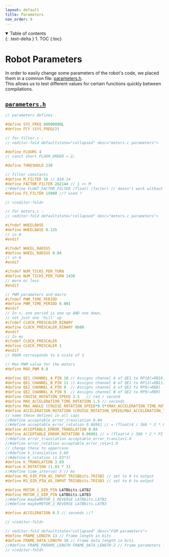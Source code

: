 ```yaml
---
layout: default
title: Parameters
nav_order: 9
---
```


<details open markdown="block">
  <summary>
    Table of contents
  </summary>
  {: .text-delta }
1. TOC
{:toc}
</details>

# Robot Parameters
In order to easily change some parameters of the robot's code, we placed them in a common file: [parameters.h](https://github.com/DemonicTricycle/DemonicTricycle-ELECH309/blob/main/src/parameters.h).  
This allows us to test different values for certain functions quickly between compilations.

## [`parameters.h`](https://github.com/DemonicTricycle/DemonicTricycle-ELECH309/blob/main/src/parameters.h)

```c
// parameters defines

#define SYS_FREQ 80000000L
#define FCY (SYS_FREQ/2)

// for filter.c :
// <editor-fold defaultstate="collapsed" desc="motors.c parameters">

#define FLOORS 4
// const short FLOOR_ORDER = 2;

#define THRESHOLD 230

// filter constants
#define M_FILTER 18 // Q18.14
#define FACTOR_FILTER 262144 // 1 << M
//#define FLOAT_FACTOR_FILTER (float) (factor) // doesn't work without parentheses because of <<'s priority, lost 10min just on this
#define FS_FILTER 15000 //? used ?

// </editor-fold>

// for motors.c :
// <editor-fold defaultstate="collapsed" desc="motors.c parameters">

#ifndef WHEELBASE
#define WHEELBASE 0.135
// in m
#endif

#ifndef WHEEL_RADIUS
#define WHEEL_RADIUS 0.04
// in m
#endif

#ifndef NUM_TICKS_PER_TURN
#define NUM_TICKS_PER_TURN 1430
// more or less
#endif

// PWM parameters and macro
#ifndef PWM_TIME_PERIOD
#define PWM_TIME_PERIOD 0.001
#endif
// In s, one period is one up AND one down,
// not just one 'hill' up
#ifndef CLOCK_PRESCALER_BINARY
#define CLOCK_PRESCALER_BINARY 0b00
#endif
// In ms
#ifndef CLOCK_PRESCALER
#define CLOCK_PRESCALER 1
#endif
// 0b00 corresponds to a scale of 1

// Max PWM value for the motors
#define MAX_PWM 0.8

#define QE1_CHANNEL_A_PIN 10 // Assigns channel A of QE1 to RP10(=RB10)
#define QE1_CHANNEL_B_PIN 11 // Assigns channel B of QE1 to RP11(=RB11)
#define QE2_CHANNEL_A_PIN 8  // Assigns channel A of QE2 to RP8(=RB8)
#define QE2_CHANNEL_B_PIN 9  // Assigns channel B of QE2 to RP9(=RB9)
#define CRUISE_ROTATION_SPEED 3.5   // rad / second
#define MAX_ACCELERATION_TIME_ROTATION 1.5 // seconds
#define MAX_ANGLE (CRUISE_ROTATION_SPEED*0.5*(MAX_ACCELERATION_TIME_ROTATION*2))
#define ACCELERATION_ROTATION (CRUISE_ROTATION_SPEED/MAX_ACCELERATION_TIME_ROTATION)
// name these defines in all caps
//#define acceptable_error_translation 0.04
//#define acceptable_error_rotation 0.06981 // = (float)4 / 360 * 2 * PI
#define ACCEPTABLE_ERROR_TRANSLATION 0.04
#define ACCEPTABLE_ERROR_ROTATION 0.06981 // = (float)4 / 360 * 2 * PI
//#define error_translation acceptable_error_transla+1.0
//#define error_rotation acceptable_error_rota+1.0
// change these to uppercase
//#define k_translation 3.69
//#define k_rotation (1.03*3)
#define K_TRANSLATION 3.69
#define K_ROTATION (1.03 * 3)
//#define time_interval 3 // ms
#define M1_DIR_PIN_AS_INPUT TRISBbits.TRISB2 // set to 0 to output
#define M2_DIR_PIN_AS_INPUT TRISBbits.TRISB3 // set to 0 to output

#define MOTOR_1_DIR_PIN LATBbits.LATB2
#define MOTOR_2_DIR_PIN LATBbits.LATB3
//#define maybeMOTOR_1_REVERSE LATBbits.LATB2
//#define maybeMOTOR_2_REVERSE LATBbits.LATB3

#define ACCELERATION 0.5 // seconds //?

// </editor-fold>

// <editor-fold defaultstate="collapsed" desc="FSM parameters">
#define FRAME_LENGTH 13 // Frame length in bits
#define FRAME_DATA_LENGTH 10 // Frame data length in bits
//#define FRAME_PARAMS_LENGTH FRAME_DATA_LENGTH-2 // Frame parameters length in bits
// </editor-fold>

```
